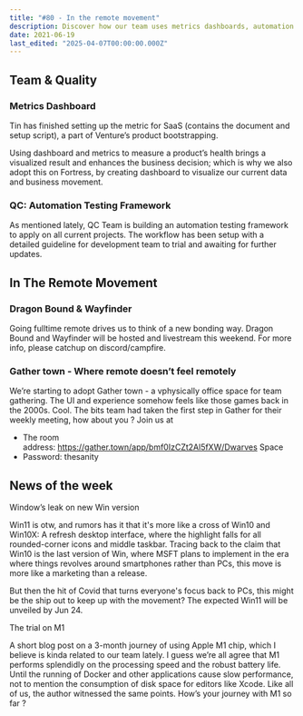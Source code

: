 ```yaml
---
title: "#80 - In the remote movement"
description: Discover how our team uses metrics dashboards, automation testing, and remote tools like Gather Town to boost productivity while exploring the latest Windows 11 rumors and Apple M1 insights.
date: 2021-06-19
last_edited: "2025-04-07T00:00:00.000Z"
---
```


## Team & Quality

### Metrics Dashboard

Tin has finished setting up the metric for SaaS (contains the document and setup script), a part of Venture’s product bootstrapping.

Using dashboard and metrics to measure a product’s health brings a visualized result and enhances the business decision; which is why we also adopt this on Fortress, by creating dashboard to visualize our current data and business movement.

### QC: Automation Testing Framework

As mentioned lately, QC Team is building an automation testing framework to apply on all current projects. The workflow has been setup with a detailed guideline for development team to trial and awaiting for further updates.

## In The Remote Movement

### Dragon Bound & Wayfinder

Going fulltime remote drives us to think of a new bonding way. Dragon Bound and Wayfinder will be hosted and livestream this weekend. For more info, please catchup on discord/campfire.

### Gather town - Where remote doesn’t feel remotely

We’re starting to adopt Gather town - a vphysically office space for team gathering. The UI and experience somehow feels like those games back in the 2000s. Cool. The bits team had taken the first step in Gather for their weekly meeting, how about you ? Join us at

- The room address: <https://gather.town/app/bmf0IzCZt2Al5fXW/Dwarves> Space
- Password: thesanity

## News of the week

Window’s leak on new Win version

Win11 is otw, and rumors has it that it's more like a cross of Win10 and Win10X: A refresh desktop interface, where the highlight falls for all rounded-corner icons and middle taskbar. Tracing back to the claim that Win10 is the last version of Win, where MSFT plans to implement in the era where things revolves around smartphones rather than PCs, this move is more like a marketing than a release.

But then the hit of Covid that turns everyone's focus back to PCs, this might be the ship out to keep up with the movement? The expected Win11 will be unveiled by Jun 24.

The trial on M1

A short blog post on a 3-month journey of using Apple M1 chip, which I believe is kinda related to our team lately. I guess we’re all agree that M1 performs splendidly on the processing speed and the robust battery life. Until the running of Docker and other applications cause slow performance, not to mention the consumption of disk space for editors like Xcode. Like all of us, the author witnessed the same points. How’s your journey with M1 so far ?
